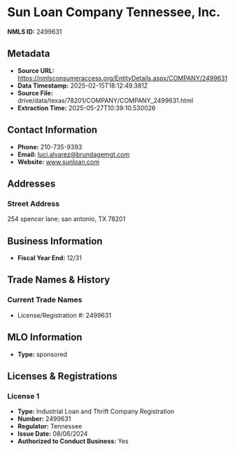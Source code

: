 # Sun Loan Company Tennessee, Inc.

**NMLS ID:** 2499631

## Metadata
- **Source URL:** https://nmlsconsumeraccess.org/EntityDetails.aspx/COMPANY/2499631
- **Data Timestamp:** 2025-02-15T18:12:49.381Z
- **Source File:** drive/data/texas/78201/COMPANY/COMPANY_2499631.html
- **Extraction Time:** 2025-05-27T10:39:10.530026

## Contact Information
- **Phone:** 210-735-9393
- **Email:** luci.alvarez@brundagemgt.com
- **Website:** www.sunloan.com

## Addresses
### Street Address
254 spencer lane; san antonio, TX 78201

## Business Information
- **Fiscal Year End:** 12/31

## Trade Names & History
### Current Trade Names
- License/Registration #: 2499631

## MLO Information
- **Type:** sponsored

## Licenses & Registrations

### License 1
- **Type:** Industrial Loan and Thrift Company Registration
- **Number:** 2499631
- **Regulator:** Tennessee
- **Issue Date:** 08/06/2024
- **Authorized to Conduct Business:** Yes
